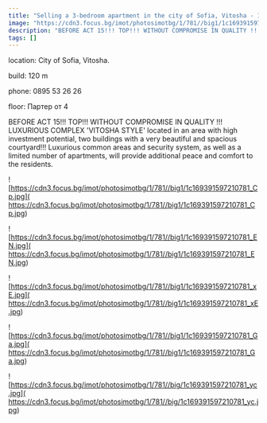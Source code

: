 ```yaml
---
title: "Selling a 3-bedroom apartment in the city of Sofia, Vitosha - 120 sq.m / 179,400 EUR :: imot.bg Advertisement"
image: "https://cdn3.focus.bg/imot/photosimotbg/1/781//big1/1c169391597210781_qG.jpg"
description: "BEFORE ACT 15!!! TOP!!! WITHOUT COMPROMISE IN QUALITY !!! LUXURIOUS COMPLEX 'VITOSHA STYLE' located in an area with high investment potential, two buildings with a very beautiful and spacious courtyard!!! Luxurious common areas and security system, as well as a limited number of apartments, will provide additional peace and comfort to the residents."
tags: []
---
```


location: City of Sofia, Vitosha.

build: 120 m

phone: 0895 53 26 26

floor: Партер от 4

BEFORE ACT 15!!! TOP!!! WITHOUT COMPROMISE IN QUALITY !!! LUXURIOUS COMPLEX 'VITOSHA STYLE' located in an area with high investment potential, two buildings with a very beautiful and spacious courtyard!!! Luxurious common areas and security system, as well as a limited number of apartments, will provide additional peace and comfort to the residents.


![https://cdn3.focus.bg/imot/photosimotbg/1/781//big1/1c169391597210781_Cp.jpg]( https://cdn3.focus.bg/imot/photosimotbg/1/781//big1/1c169391597210781_Cp.jpg)


![https://cdn3.focus.bg/imot/photosimotbg/1/781//big1/1c169391597210781_EN.jpg]( https://cdn3.focus.bg/imot/photosimotbg/1/781//big1/1c169391597210781_EN.jpg)


![https://cdn3.focus.bg/imot/photosimotbg/1/781//big1/1c169391597210781_xE.jpg]( https://cdn3.focus.bg/imot/photosimotbg/1/781//big1/1c169391597210781_xE.jpg)


![https://cdn3.focus.bg/imot/photosimotbg/1/781//big1/1c169391597210781_Ga.jpg]( https://cdn3.focus.bg/imot/photosimotbg/1/781//big1/1c169391597210781_Ga.jpg)


![https://cdn3.focus.bg/imot/photosimotbg/1/781//big/1c169391597210781_yc.jpg]( https://cdn3.focus.bg/imot/photosimotbg/1/781//big/1c169391597210781_yc.jpg)



